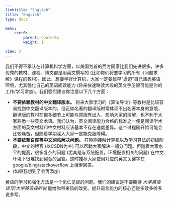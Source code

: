 ```yaml
---
linktitle: "English"
title: "English"
type: docs

menu:
    cser0:
        parent: Contents
        weight: 1

view: 3
---
```


我们不得不承认在计算机科学方面，以美国为首的西方国家比我们先进很多，许多优秀的教材、课程、博文都是用英文撰写的 (比如你们将要学习的所有《问题求解》课程的教材)。因此，想要学好计算机，大家一定要趁早“逼迫”自己熟悉英语环境，尤其强化自己的英语阅读能力 (将来快速略读大段的英文手册很可能是你的工作/学习常态)。我们强烈建议你注意以下几个方面：
* **不要依赖教材的中文翻译版本。** 将来大家学习的《算法导论》等教材是比较容易找到中文翻译版本的，但正如名著的翻译版时常体现不出名著本身的意境，翻译版的教材在很多细节上可能与原版有出入，影响大家的理解，也不利于大家熟悉一些英文术语。我们认为，英文阅读能力合格的标准之一便是阅读学术方面的英文材料和中文材料应该基本不存在速度差异。这个过程刚开始可能会比较痛苦，但随着学期深入大家一定能克服障碍。
* **不要依赖百度等中文网站解决问题。** 在刚刚接触计算机以及学习算法的初级阶段，中文的博客 (以CSDN为主) 可以帮助大家解决一部分问题。但随着大家水平的提高，很多复杂的问题 (尤其是与系统配置，环境配置相关的问题) 在中文环境下很难找到契合的回答。这时推荐大家使用对应的英文关键字在 google/bing/stackoverflow 上搜索回答。
* (如果我想到了会再添加)

英语的学习和强化方法是一个见仁见智的问题。我们的建议是不要期待 *大学英语读写/大学英语视听说* 能给你带来质的改变。提升语言能力的核心还是多读多听多说多写。